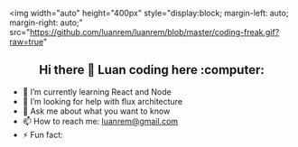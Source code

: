 <!--
**luanrem/luanrem** is a ✨ _special_ ✨ repository because its `README.md` (this file) appears on your GitHub profile.

Here are some ideas to get you started:
-->
<img 
  width="auto" 
  height="400px" 
  style="display:block;
        margin-left: auto;
        margin-right: auto;"
  src="https://github.com/luanrem/luanrem/blob/master/coding-freak.gif?raw=true"
>

<h2 style="text-align: center;">Hi there 👋 Luan coding here :computer:</h2>

- 🌱 I’m currently learning React and Node
- 🤔 I’m looking for help with flux architecture
- 💬 Ask me about what you want to know
- 📫 How to reach me: luanrem@gmail.com
- ⚡ Fun fact: 


<!--
Some characteres and emoticons to save
♥️ 
- 🔭 I’m currently working on ...
- 😄 Pronouns: ...
- 👯 I’m looking to collaborate on ...
-->
